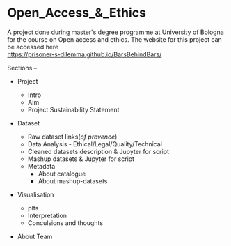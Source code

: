 # Open_Access_&_Ethics

A project done during master's degree programme at University of Bologna for the course on Open access and ethics. The website for this project can be accessed here <br> https://prisoner-s-dilemma.github.io/BarsBehindBars/

Sections – 
- Project
  - Intro
  - Aim
  - Project Sustainability Statement
  
- Dataset
  - Raw dataset links(_of provence_)
  - Data Analysis - Ethical/Legal/Quality/Technical
  - Cleaned datasets description & Jupyter for script
  - Mashup datasets & Jupyter for script
  - Metadata
    - About catalogue
    - About mashup-datasets
- Visualisation 
  - plts
  - Interpretation 
  - Conculsions and thoughts
- About Team 
    
  
